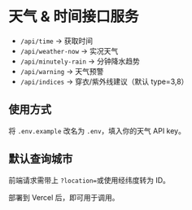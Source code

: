 # 天气 & 时间接口服务


- `/api/time` → 获取时间
- `/api/weather-now` → 实况天气
- `/api/minutely-rain` → 分钟降水趋势
- `/api/warning` → 天气预警
- `/api/indices` → 穿衣/紫外线建议（默认 type=3,8）

## 使用方式
将 `.env.example` 改名为 `.env`，填入你的天气 API key。

## 默认查询城市
前端请求需带上 `?location=`或使用经纬度转为 ID。

部署到 Vercel 后，即可用于调用。
